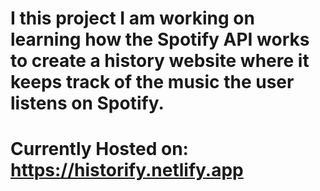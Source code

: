 # I this project I am working on learning how the Spotify API works to create a history website where it keeps track of the music the user listens on Spotify.
# Currently Hosted on: https://historify.netlify.app
